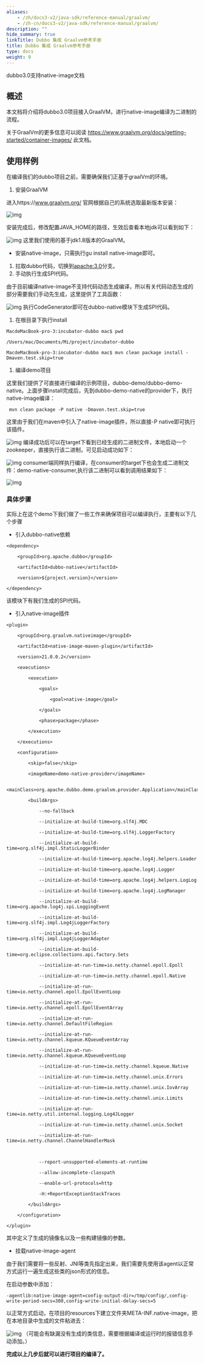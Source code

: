 ```yaml
---
aliases:
    - /zh/docs3-v2/java-sdk/reference-manual/graalvm/
    - /zh-cn/docs3-v2/java-sdk/reference-manual/graalvm/
description: ""
hide_summary: true
linkTitle: Dubbo 集成 Graalvm参考手册
title: Dubbo 集成 Graalvm参考手册
type: docs
weight: 9
---
```







dubbo3.0支持native-image文档

## 概述

本文档将介绍将dubbo3.0项目接入GraalVM，进行native-image编译为二进制的流程。

关于GraalVm的更多信息可以阅读 https://www.graalvm.org/docs/getting-started/container-images/ 此文档。

## 使用样例

在编译我们的dubbo项目之前，需要确保我们正基于graalVm的环境。

1. 安装GraalVM

进入https://www.graalvm.org/ 官网根据自己的系统选取最新版本安装：

![img](/imgs/blog/dubbo3.0-graalvm-support/graalvmgw.jpg)

安装完成后，修改配置JAVA_HOME的路径，生效后查看本地jdk可以看到如下：

![img](/imgs/blog/dubbo3.0-graalvm-support/graalvm_env.jpg)
这里我们使用的基于jdk1.8版本的GraalVM。

- 安装native-image，只需执行gu install native-image即可。

1. 拉取dubbo代码，切换到[apache:3.0](https://github.com/apache/dubbo)分支。
2. 手动执行生成SPI代码。

由于目前编译native-image不支持代码动态生成编译，所以有关代码动态生成的部分需要我们手动先生成，这里提供了工具函数：

![img](/imgs/blog/dubbo3.0-graalvm-support/code_generator.jpg)
执行CodeGenerator即可在dubbo-native模块下生成SPI代码。

1. 在根目录下执行install

```
MacdeMacBook-pro-3:incubator-dubbo mac$ pwd

/Users/mac/Documents/Mi/project/incubator-dubbo

MacdeMacBook-pro-3:incubator-dubbo mac$ mvn clean package install -Dmaven.test.skip=true
```

1. 编译demo项目

这里我们提供了可直接进行编译的示例项目，dubbo-demo/dubbo-demo-native。上面步骤install完成后，先到dubbo-demo-native的provider下，执行native-image编译：

```
 mvn clean package -P native -Dmaven.test.skip=true
```

这里由于我们在maven中引入了native-image插件，所以直接-P native即可执行该插件。

![img](/imgs/blog/dubbo3.0-graalvm-support/native_image_build.jpg)
编译成功后可以在target下看到已经生成的二进制文件，本地启动一个zookeeper，直接执行该二进制，可见启动成功如下：

![img](/imgs/blog/dubbo3.0-graalvm-support/run_provider.jpg)
consumer端同样执行编译，在consumer的target下也会生成二进制文件：demo-native-consumer,执行该二进制可以看到调用结果如下：

![img](/imgs/blog/dubbo3.0-graalvm-support/run_consumer.jpg)
### 具体步骤

实际上在这个demo下我们做了一些工作来确保项目可以编译执行，主要有以下几个步骤

- 引入dubbo-native依赖

```
<dependency>

    <groupId>org.apache.dubbo</groupId>

    <artifactId>dubbo-native</artifactId>

    <version>${project.version}</version>

</dependency>
```

该模块下有我们生成的SPI代码。

- 引入native-image插件

```
<plugin>

    <groupId>org.graalvm.nativeimage</groupId>

    <artifactId>native-image-maven-plugin</artifactId>

    <version>21.0.0.2</version>

    <executions>

        <execution>

            <goals>

                <goal>native-image</goal>

            </goals>

            <phase>package</phase>

        </execution>

    </executions>

    <configuration>

        <skip>false</skip>

        <imageName>demo-native-provider</imageName>

        <mainClass>org.apache.dubbo.demo.graalvm.provider.Application</mainClass>

        <buildArgs>

            --no-fallback

            --initialize-at-build-time=org.slf4j.MDC

            --initialize-at-build-time=org.slf4j.LoggerFactory

            --initialize-at-build-time=org.slf4j.impl.StaticLoggerBinder

            --initialize-at-build-time=org.apache.log4j.helpers.Loader

            --initialize-at-build-time=org.apache.log4j.Logger

            --initialize-at-build-time=org.apache.log4j.helpers.LogLog

            --initialize-at-build-time=org.apache.log4j.LogManager

            --initialize-at-build-time=org.apache.log4j.spi.LoggingEvent

            --initialize-at-build-time=org.slf4j.impl.Log4jLoggerFactory

            --initialize-at-build-time=org.slf4j.impl.Log4jLoggerAdapter

            --initialize-at-build-time=org.eclipse.collections.api.factory.Sets

            --initialize-at-run-time=io.netty.channel.epoll.Epoll

            --initialize-at-run-time=io.netty.channel.epoll.Native

            --initialize-at-run-time=io.netty.channel.epoll.EpollEventLoop

            --initialize-at-run-time=io.netty.channel.epoll.EpollEventArray

            --initialize-at-run-time=io.netty.channel.DefaultFileRegion

            --initialize-at-run-time=io.netty.channel.kqueue.KQueueEventArray

            --initialize-at-run-time=io.netty.channel.kqueue.KQueueEventLoop

            --initialize-at-run-time=io.netty.channel.kqueue.Native

            --initialize-at-run-time=io.netty.channel.unix.Errors

            --initialize-at-run-time=io.netty.channel.unix.IovArray

            --initialize-at-run-time=io.netty.channel.unix.Limits

            --initialize-at-run-time=io.netty.util.internal.logging.Log4JLogger

            --initialize-at-run-time=io.netty.channel.unix.Socket

            --initialize-at-run-time=io.netty.channel.ChannelHandlerMask



            --report-unsupported-elements-at-runtime

            --allow-incomplete-classpath

            --enable-url-protocols=http

            -H:+ReportExceptionStackTraces

        </buildArgs>

    </configuration>

</plugin>
```

其中定义了生成的镜像名以及一些构建镜像的参数。

- 挂载native-image-agent

由于我们需要将一些反射、JNI等类先指定出来，我们需要先使用该agent以正常方式运行一遍生成这些类的json形式的信息。

在启动参数中添加：

```
-agentlib:native-image-agent=config-output-dir=/tmp/config/,config-write-period-secs=300,config-write-initial-delay-secs=5
```

以正常方式启动，在项目的resources下建立文件夹META-INF.native-image，把在本地目录中生成的文件粘进去：

![img](/imgs/blog/dubbo3.0-graalvm-support/resources.jpg)
（可能会有缺漏没有生成的类信息，需要根据编译或运行时的报错信息手动添加。）



**完成以上几步后就可以进行项目的编译了。**